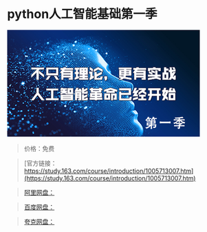 # python人工智能基础第一季

![img](../../../assets/study163/free/95044681-171f-4a07-be0f-a361ed8e4960.png)

> 价格：免费

> [官方链接：https://study.163.com/course/introduction/1005713007.htm](https://study.163.com/course/introduction/1005713007.htm)

> [阿里网盘：]()

> [百度网盘：]()

> [夸克网盘：]()
